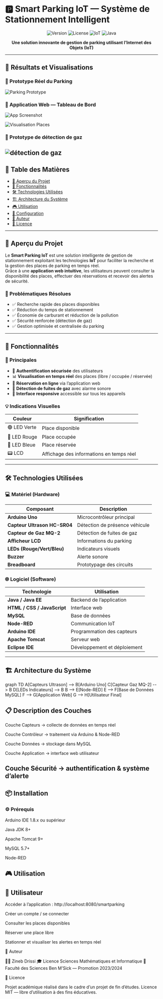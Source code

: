 # 🅿️ Smart Parking IoT — Système de Stationnement Intelligent

<div align="center">

![Version](https://img.shields.io/badge/version-1.0.0-blue.svg)
![License](https://img.shields.io/badge/license-MIT-green.svg)
![IoT](https://img.shields.io/badge/plateforme-IoT-orange.svg)
![Java](https://img.shields.io/badge/langage-Java-red.svg)

**Une solution innovante de gestion de parking utilisant l’Internet des Objets (IoT)**

</div>

---


## 📸 Résultats et Visualisations

### 🔹 Prototype Réel du Parking
![Parking Prototype](./images/parking_prototype.png)


### 🔹 Application Web — Tableau de Bord
![App Screenshot](images/visualisation_places.png)

![Visualisation Places](images/parking_prototype2.png)

### 🔹 Prototype de détection de gaz

![détection de gaz](images/détection_de_gaz.png)
---

## 📖 Table des Matières
- [🎯 Aperçu du Projet](#-aperçu-du-projet)
- [🚀 Fonctionnalités](#-fonctionnalités)
- [🛠️ Technologies Utilisées](#️-technologies-utilisées)
- [🏗️ Architecture du Système](#️-architecture-du-système)
- [🎮 Utilisation](#-utilisation)
- [🔧 Configuration](#-configuration)
- [👥 Auteur](#-auteur)
- [📄 Licence](#-licence)

---

## 🎯 Aperçu du Projet

Le **Smart Parking IoT** est une solution intelligente de gestion de stationnement exploitant les technologies **IoT** pour faciliter la recherche et la gestion des places de parking en temps réel.  
Grâce à une **application web intuitive**, les utilisateurs peuvent consulter la disponibilité des places, effectuer des réservations et recevoir des alertes de sécurité.

### 🌟 Problématiques Résolues
- ✅ Recherche rapide des places disponibles  
- ✅ Réduction du temps de stationnement  
- ✅ Économie de carburant et réduction de la pollution  
- ✅ Sécurité renforcée (détection de gaz)  
- ✅ Gestion optimisée et centralisée du parking  

---

## 🚀 Fonctionnalités

### 🔑 Principales
- 🔐 **Authentification sécurisée** des utilisateurs  
- 📊 **Visualisation en temps réel** des places (libre / occupée / réservée)  
- 📅 **Réservation en ligne** via l’application web  
- 🚨 **Détection de fuites de gaz** avec alarme sonore  
- 📱 **Interface responsive** accessible sur tous les appareils  

### 💡 Indications Visuelles
| Couleur | Signification |
|----------|---------------|
| 🟢 LED Verte | Place disponible |
| 🔴 LED Rouge | Place occupée |
| 🔵 LED Bleue | Place réservée |
| 📟 LCD | Affichage des informations en temps réel |

---

## 🛠️ Technologies Utilisées

### 💻 **Matériel (Hardware)**
| Composant | Description |
|-----------|-------------|
| **Arduino Uno** | Microcontrôleur principal |
| **Capteur Ultrason HC-SR04** | Détection de présence véhicule |
| **Capteur de Gaz MQ-2** | Détection de fuites de gaz |
| **Afficheur LCD** | Informations du parking |
| **LEDs (Rouge/Vert/Bleu)** | Indicateurs visuels |
| **Buzzer** | Alerte sonore |
| **Breadboard** | Prototypage des circuits |

### 🌐 **Logiciel (Software)**
| Technologie | Utilisation |
|-------------|-------------|
| **Java / Java EE** | Backend de l’application |
| **HTML / CSS / JavaScript** | Interface web |
| **MySQL** | Base de données |
| **Node-RED** | Communication IoT |
| **Arduino IDE** | Programmation des capteurs |
| **Apache Tomcat** | Serveur web |
| **Eclipse IDE** | Développement et déploiement |

---

## 🏗️ Architecture du Système

graph TD
    A[Capteurs Ultrason] --> B[Arduino Uno]
    C[Capteur Gaz MQ-2] --> B
    D[LEDs Indicateurs] --> B
    B --> E[Node-RED]
    E --> F[Base de Données MySQL]
    F --> G[Application Web]
    G --> H[Utilisateur Final]

## 📋 Description des Couches

Couche Capteurs → collecte de données en temps réel

Couche Contrôleur → traitement via Arduino & Node-RED

Couche Données → stockage dans MySQL

Couche Application → interface web utilisateur

Couche Sécurité → authentification & système d’alerte
---

##  📦 Installation
### ⚙️ Prérequis

Arduino IDE 1.8.x ou supérieur

Java JDK 8+

Apache Tomcat 9+

MySQL 5.7+

Node-RED



## 🎮 Utilisation
## 👤 Utilisateur

Accéder à l’application : http://localhost:8080/smartparking

Créer un compte / se connecter

Consulter les places disponibles

Réserver une place libre

Stationner et visualiser les alertes en temps réel

👥 Auteur

👩‍💻 Zineb Drissi
🎓 Licence Sciences Mathématiques et Informatique
📍 Faculté des Sciences Ben M’Sick — Promotion 2023/2024

📄 Licence

Projet académique réalisé dans le cadre d’un projet de fin d’études.
Licence MIT — libre d’utilisation à des fins éducatives.
